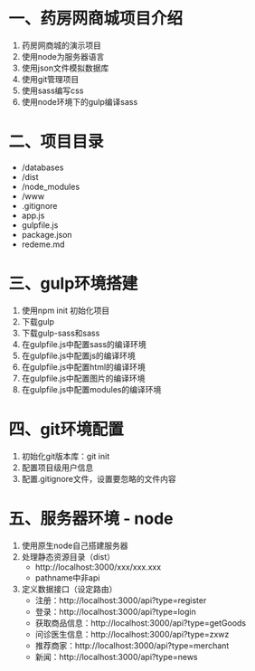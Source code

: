# 一、药房网商城项目介绍

1. 药房网商城的演示项目
2. 使用node为服务器语言
3. 使用json文件模拟数据库
4. 使用git管理项目
5. 使用sass编写css
6. 使用node环境下的gulp编译sass

# 二、项目目录

- /databases
- /dist
- /node_modules
- /www
- .gitignore
- app.js
- gulpfile.js
- package.json
- redeme.md

# 三、gulp环境搭建

1. 使用npm init 初始化项目
2. 下载gulp
3. 下载gulp-sass和sass
4. 在gulpfile.js中配置sass的编译环境
5. 在gulpfile.js中配置js的编译环境
6. 在gulpfile.js中配置html的编译环境
7. 在gulpfile.js中配置图片的编译环境
8. 在gulpfile.js中配置modules的编译环境

# 四、git环境配置

1. 初始化git版本库：git init
2. 配置项目级用户信息
3. 配置.gitignore文件，设置要忽略的文件内容

# 五、服务器环境 - node

1. 使用原生node自己搭建服务器
2. 处理静态资源目录（dist）
   - http://localhost:3000/xxx/xxx.xxx
   - pathname中非api
3. 定义数据接口（设定路由）
   - 注册：http://localhost:3000/api?type=register
   - 登录：http://localhost:3000/api?type=login
   - 获取商品信息：http://localhost:3000/api?type=getGoods
   - 问诊医生信息：http://localhost:3000/api?type=zxwz
   - 推荐商家：http://localhost:3000/api?type=merchant
   - 新闻：http://localhost:3000/api?type=news



